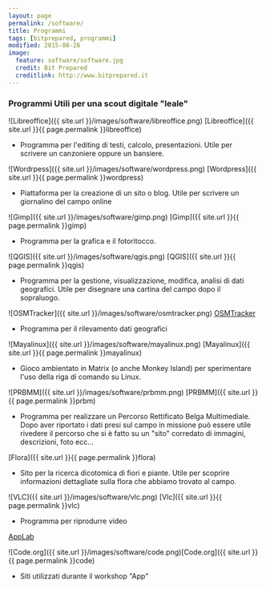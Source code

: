 ```yaml
---
layout: page
permalink: /software/
title: Programmi
tags: [bitprepared, programmi]
modified: 2015-08-28
image:
  feature: software/software.jpg
  credit: Bit Prepared
  creditlink: http://www.bitprepared.it
---
```


### Programmi Utili per una scout digitale "leale"

![Libreoffice]({{ site.url }}/images/software/libreoffice.png) [Libreoffice]({{ site.url }}{{ page.permalink }}libreoffice)

* Programma per l'editing di testi, calcolo, presentazioni. Utile per scrivere un canzoniere oppure un bansiere.

![Wordrpess]({{ site.url }}/images/software/wordpress.png) [Wordpress]({{ site.url }}{{ page.permalink }}wordpress)

* Piattaforma per la creazione di un sito o blog. Utile per scrivere un giornalino del campo online

![Gimp]({{ site.url }}/images/software/gimp.png) [Gimp]({{ site.url }}{{ page.permalink }}gimp)

* Programma per la grafica e il fotoritocco.

![QGIS]({{ site.url }}/images/software/qgis.png) [QGIS]({{ site.url }}{{ page.permalink }}qgis) 

* Programma per la gestione, visualizzazione, modifica, analisi di dati geografici. Utile per disegnare una cartina del campo dopo il sopraluogo.


![OSMTracker]({{ site.url }}/images/software/osmtracker.png) [OSMTracker](https://play.google.com/store/apps/details?id=me.guillaumin.android.osmtracker&hl=it)

* Programma per il rilevamento dati geografici

![Mayalinux]({{ site.url }}/images/software/mayalinux.png) [Mayalinux]({{ site.url }}{{ page.permalink }}mayalinux)

* Gioco ambientato in Matrix (o anche Monkey Island) per sperimentare l'uso della riga di comando su Linux.

![PRBMM]({{ site.url }}/images/software/prbmm.png) [PRBMM]({{ site.url }}{{ page.permalink }}prbm)

* Programma per realizzare un Percorso Rettificato Belga Multimediale. Dopo aver riportato i dati presi sul campo in missione può essere utile rivedere il percorso che si è fatto su un "sito" corredato di immagini, descrizioni, foto ecc...

[Flora]({{ site.url }}{{ page.permalink }}flora)

* Sito per la ricerca dicotomica di fiori e piante. Utile per scoprire informazioni dettagliate sulla flora che abbiamo trovato al campo.

![VLC]({{ site.url }}/images/software/vlc.png) [Vlc]({{ site.url }}{{ page.permalink }}vlc)

* Programma per riprodurre video

[AppLab](https://code.org/educate/applab) 

![Code.org]({{ site.url }}/images/software/code.png)[Code.org]({{ site.url }}{{ page.permalink }}code) 

* Siti utilizzati durante il workshop "App"


